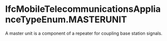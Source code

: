 IfcMobileTelecommunicationsApplianceTypeEnum.MASTERUNIT
=======================================================
A master unit is a component of a repeater for coupling base station signals.


